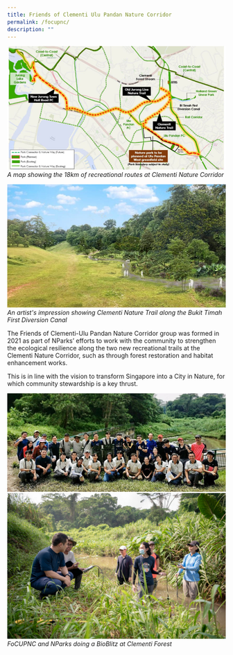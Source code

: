 ```yaml
---
title: Friends of Clementi Ulu Pandan Nature Corridor
permalink: /focupnc/
description: ""
---
```

![Alt text for image on Isomer site](/images/recreational-green-network--credit-nparks--data.jpg)
*A map showing the 18km of recreational routes at Clementi Nature Corridor*

![Alt text for image on Isomer site](/images/clementi-nature-trail-along-bukit-timah-first-diversion-canal--credit-nparks-.jpg)
*An artist's impression showing Clementi Nature Trail along the Bukit Timah First Diversion Canal*

The Friends of Clementi-Ulu Pandan Nature Corridor group was formed in 2021 as part of NParks’ efforts to work with the community to strengthen the ecological resilience along the two new recreational trails at the Clementi Nature Corridor, such as through forest restoration and habitat enhancement works.

This is in line with the vision to transform Singapore into a City in Nature, for which community stewardship is a key thrust.

![](/images/focupnc_clementi%20forest%20bioblitz%201_nparks_cropped.JPG)
![](/images/focupnc_clementi%20forest%20bioblitz%202_nparks.jpg)
*FoCUPNC and NParks doing a BioBlitz at Clementi Forest*